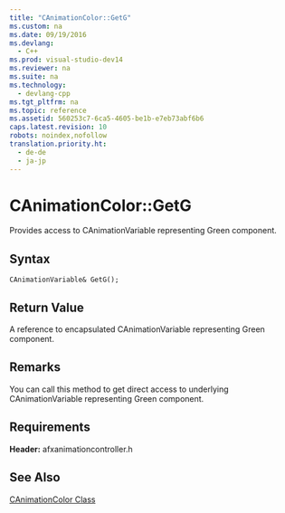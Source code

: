 ```yaml
---
title: "CAnimationColor::GetG"
ms.custom: na
ms.date: 09/19/2016
ms.devlang: 
  - C++
ms.prod: visual-studio-dev14
ms.reviewer: na
ms.suite: na
ms.technology: 
  - devlang-cpp
ms.tgt_pltfrm: na
ms.topic: reference
ms.assetid: 560253c7-6ca5-4605-be1b-e7eb73abf6b6
caps.latest.revision: 10
robots: noindex,nofollow
translation.priority.ht: 
  - de-de
  - ja-jp
---
```

# CAnimationColor::GetG
Provides access to CAnimationVariable representing Green component.  
  
## Syntax  
  
```  
CAnimationVariable& GetG();  
```  
  
## Return Value  
 A reference to encapsulated CAnimationVariable representing Green component.  
  
## Remarks  
 You can call this method to get direct access to underlying CAnimationVariable representing Green component.  
  
## Requirements  
 **Header:** afxanimationcontroller.h  
  
## See Also  
 [CAnimationColor Class](../vs140/CAnimationColor-Class.md)